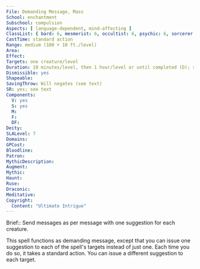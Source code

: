 ```yaml
---
File: Demanding Message, Mass
School: enchantment
Subschool: compulsion
Aspects: [ language-dependent, mind-affecting ]
ClassList: { bard: 6, mesmerist: 6, occultist: 6, psychic: 6, sorcerer: 7, wizard: 7, witch: 7 }
CastTime: standard action
Range: medium (100 + 10 ft./level)
Area: 
Effect: 
Targets: one creature/level
Duration: 10 minutes/level, then 1 hour/level or until completed (D); see text
Dismissible: yes
Shapeable: 
SavingThrow: Will negates (see text)
SR: yes; see text
Components:
  V: yes
  S: yes
  M: 
  F: 
  DF: 
Deity: 
SLALevel: 7
Domains: 
GPCost: 
Bloodline: 
Patron: 
MythicDescription: 
Augment: 
Mythic: 
Haunt: 
Ruse: 
Draconic: 
Meditative: 
Copyright:
  Content: "Ultimate Intrigue"
---
```

Brief:: Send messages as per message with one suggestion for each creature.

This spell functions as demanding message, except that you can issue one suggestion to each of the spell's targets instead of just one. Each time you do so, it takes a standard action. You can issue a different suggestion to each target.
